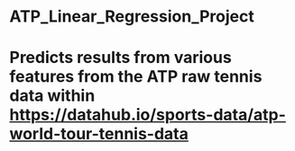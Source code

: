# ATP_Linear_Regression_Project

# Predicts results from various features from the ATP raw tennis data within https://datahub.io/sports-data/atp-world-tour-tennis-data 

